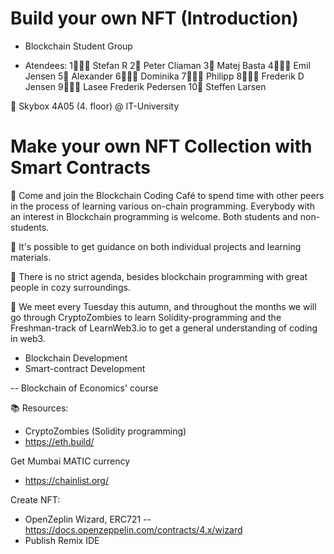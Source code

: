 # Build your own NFT (Introduction)
- Blockchain Student Group

- Atendees:
 1👋👋👋 Stefan R
 2👋 Peter Cliaman
 3👋 Matej Basta
 4👋👋👋 Emil Jensen
 5👋 Alexander
 6👋👋👋 Dominika
 7👋👋👋 Philipp
 8👋👋👋 Frederik D Jensen
 9👋👋👋 Lasee Frederik Pedersen
10👋 Steffen Larsen

📍 Skybox 4A05 (4. floor) @ IT-University

# Make your own NFT Collection with Smart Contracts

📄 Come and join the Blockchain Coding Café to spend time with other peers in the process of learning various on-chain programming. Everybody with an interest in Blockchain programming is welcome. Both students and non-students.

📄 It's possible to get guidance on both individual projects and learning materials.

📄 There is no strict agenda, besides blockchain programming with great people in cozy surroundings.

📄 We meet every Tuesday this autumn, and throughout the months we will go through CryptoZombies to learn Solidity-programming and the Freshman-track of LearnWeb3.io to get a general understanding of coding in web3.

- Blockchain Development
- Smart-contract Development

-- Blockchain of Economics' course

📚 Resources:
- CryptoZombies (Solidity programming)
- https://eth.build/

Get Mumbai MATIC currency
- https://chainlist.org/

Create NFT:
- OpenZeplin Wizard, ERC721
-- https://docs.openzeppelin.com/contracts/4.x/wizard
- Publish Remix IDE 